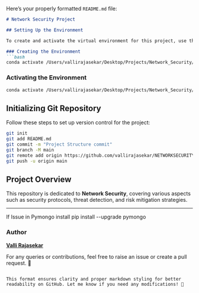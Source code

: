 Here’s your properly formatted `README.md` file:  

```md
# Network Security Project

## Setting Up the Environment  

To create and activate the virtual environment for this project, use the following commands:

### Creating the Environment  
```bash
conda activate /Users/vallirajasekar/Desktop/Projects/Network_Security/venv_ns
```

### Activating the Environment  
```bash
conda activate /Users/vallirajasekar/Desktop/Projects/Network_Security/venv_ns
```

## Initializing Git Repository  

Follow these steps to set up version control for the project:  

```bash
git init
git add README.md
git commit -m "Project Structure commit"
git branch -M main
git remote add origin https://github.com/vallirajasekar/NETWORKSECURITY.git
git push -u origin main
```

## Project Overview  

This repository is dedicated to **Network Security**, covering various aspects such as security protocols, threat detection, and risk mitigation strategies.

---


If Issue in Pymongo install 
pip install --upgrade pymongo
 
  
### Author  
[**Valli Rajasekar**](https://github.com/vallirajasekar)  

For any queries or contributions, feel free to raise an issue or create a pull request. 🚀
```

This format ensures clarity and proper markdown styling for better readability on GitHub. Let me know if you need any modifications! 🚀